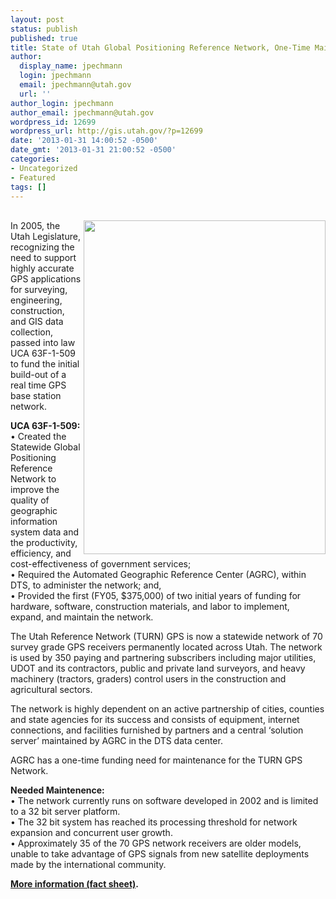 ```yaml
---
layout: post
status: publish
published: true
title: State of Utah Global Positioning Reference Network, One-Time Maintenance Funding
author:
  display_name: jpechmann
  login: jpechmann
  email: jpechmann@utah.gov
  url: ''
author_login: jpechmann
author_email: jpechmann@utah.gov
wordpress_id: 12699
wordpress_url: http://gis.utah.gov/?p=12699
date: '2013-01-31 14:00:52 -0500'
date_gmt: '2013-01-31 21:00:52 -0500'
categories:
- Uncategorized
- Featured
tags: []
---
```

<p><a href="http://gis.utah.gov/state-of-utah-global-positioning-reference-network-request-for-one-time-maintenance-funding/turngps_mapsonthehill_poster/" rel="attachment wp-att-12704"><br />
<img src="http://gis.utah.gov/wp-content/uploads/TURNGPS_MapsOnTheHill_Poster.jpg" align="right" alt="" title="TURNGPS_MapsOnTheHill_Poster" width="387" height="534" class="alignright size-full wp-image-12704" /></a>In 2005, the Utah Legislature, recognizing the need to support highly accurate GPS applications for surveying, engineering, construction, and GIS data<br />
collection, passed into law UCA 63F-1-509 to fund the initial build-out of a real time GPS base station network. </p>
<p><strong>UCA 63F-1-509:</strong><br />
• Created the Statewide Global Positioning Reference Network to improve the quality of geographic information system data and the productivity, efficiency, and cost-effectiveness of government services;<br />
• Required the Automated Geographic Reference Center (AGRC), within DTS, to administer the network; and,<br />
• Provided the first (FY05, $375,000) of two initial years of funding for hardware, software, construction materials, and labor to implement,<br />
expand, and maintain the network.</p>
<p>The Utah Reference Network (TURN) GPS is now a statewide network of 70 survey grade GPS receivers permanently located across Utah. The network is used by 350 paying and partnering subscribers including major utilities, UDOT and its contractors, public and private land surveyors, and heavy machinery (tractors, graders) control users in the construction and agricultural sectors. </p>
<p>The network is highly dependent on an active partnership of cities, counties and state agencies for its success and consists of equipment, internet connections, and facilities furnished by partners and a central ‘solution server’ maintained by AGRC in the DTS data center. </p>
<p>AGRC has a one-time funding need for maintenance for the TURN GPS Network. </p>
<p><strong>Needed Maintenence:</strong><br />
• The network currently runs on software developed in 2002 and is limited to a 32 bit server platform.<br />
• The 32 bit system has reached its processing threshold for network expansion and concurrent user growth.<br />
• Approximately 35 of the 70 GPS network receivers are older models, unable to take advantage of GPS signals from new satellite deployments made by the international community.</p>
<p><strong><a href="http://gis.utah.gov/wp-content/uploads/GPS-Network-Funding-Request.pdf">More information (fact sheet)</a>.</strong></p>
